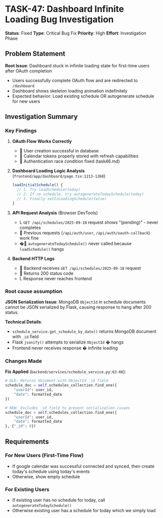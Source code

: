 # TASK-47: Dashboard Infinite Loading Bug Investigation

**Status**: Fixed
**Type**: Critical Bug Fix
**Priority**: High
**Effort**: Investigation Phase

## Problem Statement

**Root Issue**: Dashboard stuck in infinite loading state for first-time users after OAuth completion
- Users successfully complete OAuth flow and are redirected to `/dashboard`
- Dashboard shows skeleton loading animation indefinitely
- Expected behavior: Load existing schedule OR autogenerate schedule for new users

## Investigation Summary

### Key Findings

1. **OAuth Flow Works Correctly**
   -  User creation successful in database
   -  Calendar tokens properly stored with refresh capabilities
   -  Authentication race condition fixed (task46.md)

2. **Dashboard Loading Logic Analysis** (`frontend/app/dashboard/page.tsx:1213-1268`)
   ```javascript
   loadInitialSchedule() {
     // 1. Try loadSchedule(today)
     // 2. If no schedule, try autogenerateTodaySchedule(today)
     // 3. Finally setIsLoadingSchedule(false)
   }
   ```

3. **API Request Analysis** (Browser DevTools)
   - L `GET /api/schedules/2025-09-18` request shows "(pending)" - never completes
   -  Previous requests (`/api/auth/user`, `/api/auth/oauth-callback`) work fine
   - � `autogenerateTodaySchedule()` never called because `loadSchedule()` hangs

4. **Backend HTTP Logs**
   -  Backend receives `GET /api/schedules/2025-09-18` request
   -  Returns 200 status code
   - L Response never reaches frontend

### Root cause assumption

**JSON Serialization Issue**: MongoDB `ObjectId` in schedule documents cannot be JSON serialized by Flask, causing response to hang after 200 status.

**Technical Details**:
- `schedule_service.get_schedule_by_date()` returns MongoDB document with `_id` field
- Flask `jsonify()` attempts to serialize `ObjectId` � hangs
- Frontend never receives response � infinite loading

### Changes Made

**Fix Applied** (`backend/services/schedule_service.py:63-66`):
```python
# OLD: Returns document with ObjectId _id field
schedule_doc = self.schedules_collection.find_one({
    "userId": user_id,
    "date": formatted_date
})

# NEW: Excludes _id field to prevent serialization issues
schedule_doc = self.schedules_collection.find_one({
    "userId": user_id,
    "date": formatted_date
}, {"_id": 0})
```

## Requirements

### For New Users (First-Time Flow)
- If google calendar was successful connected and synced, then create today's schedule using today's events
- Otherwise, show empty schedule 

### For Existing Users
- If existing user has no schedule for today, call `autogenerateTodaySchedule()`
- Otherwise existing user has a schedule for today which we simply load 